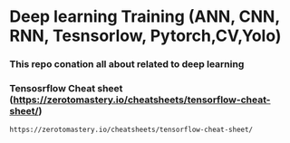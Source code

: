 # <enter> Deep learning Training (ANN, CNN, RNN, Tesnsorlow, Pytorch,CV,Yolo)
### This repo conation all about related to deep learning


### Tensosrflow Cheat sheet (https://zerotomastery.io/cheatsheets/tensorflow-cheat-sheet/)
```
https://zerotomastery.io/cheatsheets/tensorflow-cheat-sheet/
```
